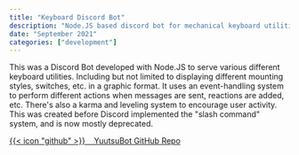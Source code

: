 ```yaml
---
title: "Keyboard Discord Bot"
description: "Node.JS based discord bot for mechanical keyboard utilities"
date: "September 2021"
categories: ["development"]
---
```

This was a Discord Bot developed with Node.JS to serve various different keyboard utilities. Including but not limited to displaying different mounting styles, switches, etc. in a graphic format. It uses an event-handling system to perform different actions when messages are sent, reactions are added, etc. There's also a karma and leveling system to encourage user activity. This was created before Discord implemented the "slash command" system, and is now mostly deprecated.

[{{< icon "github" >}}&nbsp;&nbsp;&nbsp;&nbsp;YuutsuBot GitHub Repo](https://github.com/lfgberg/yuutsu-bot)
